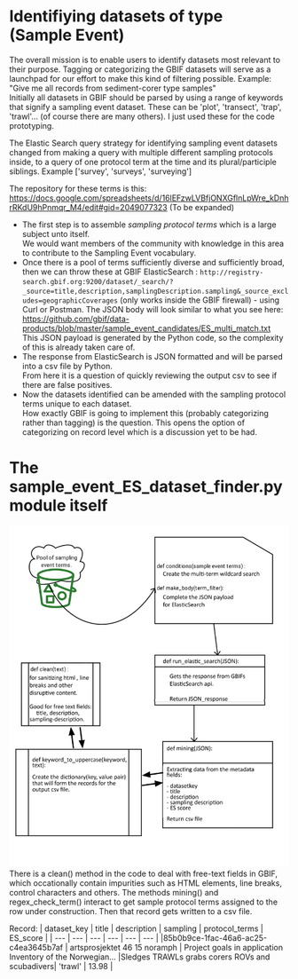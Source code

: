 # Identifiying datasets of type (Sample Event)

The overall mission is to enable users to identify datasets most relevant to their purpose. Tagging or categorizing the GBIF datasets will serve as a launchpad for our effort to make this kind of filtering possible. Example: "Give me all records from sediment-corer type samples"  
Initially all datasets in GBIF should be parsed by using a range of keywords that signify a sampling event dataset.
These can be 'plot', 'transect', 'trap', 'trawl'... (of course there are many others). I just used these for the code prototyping.

The Elastic Search query strategy for identifying sampling event datasets changed from making a query with multiple different sampling protocols inside, to a query of one protocol term at the time and its plural/participle siblings.
Example ['survey', 'surveys', 'surveying']

The repository for these terms is this:
https://docs.google.com/spreadsheets/d/16lEFzwLVBfjONXGflnLpWre_kDnhrRKdU9hPnmqr_M4/edit#gid=2049077323
(To be expanded)


 * The first step is to assemble *sampling protocol terms* which is a large subject unto itself.<br/>We would want members of the community with knowledge in this area to contribute to the Sampling Event vocabulary.
 * Once there is a pool of terms sufficiently diverse and sufficiently broad, then we can throw these at GBIF ElasticSearch : `http://registry-search.gbif.org:9200/dataset/_search/?_source=title,description,samplingDescription.sampling&_source_excludes=geographicCoverages` (only works inside the GBIF firewall) - using Curl or Postman. The JSON body will look similar to what you see here: https://github.com/gbif/data-products/blob/master/sample_event_candidates/ES_multi_match.txt <br/>This JSON payload is generated by the Python code, so the complexity of this is already taken care of.
 * The response from ElasticSearch is JSON formatted and will be parsed into a csv file by Python.<br/>From here it is a question of quickly reviewing the output csv to see if there are false positives.
 * Now the datasets identified can be amended with the sampling protocol terms unique to each dataset.<br/>How exactly GBIF is going to implement this (probably categorizing rather than tagging) is the question. This opens the option of categorizing on record level which is a discussion yet to be had.




# The sample_event_ES_dataset_finder.py module itself

![alt text](https://github.com/gbif/data-products/blob/master/sample_event_candidates/Se_code_function_chart_medium.png)
There is a clean() method in the code to deal with free-text fields in GBIF, which occationally contain impurities such as HTML elements, line breaks, control characters and others.
The methods mining() and regex_check_term() interact to get sample protocol terms assigned to the row under construction. Then that record gets written to a csv file. 

Record:
| dataset_key | title | description | sampling | protocol_terms | ES_score |
| --- | --- | --- | --- | --- | --- |
|85b0b9ce-1fac-46a6-ac25-c4ea3645b7af  | artsprosjektet 46 15 noramph | Project goals in application Inventory of the Norwegian... |Sledges  TRAWLs  grabs  corers  ROVs and scubadivers| 'trawl' | 13.98 |
